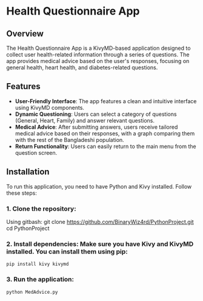 # Health Questionnaire App

## Overview

The Health Questionnaire App is a KivyMD-based application designed to collect user health-related information through a series of questions. The app provides medical advice based on the user's responses, focusing on general health, heart health, and diabetes-related questions.

## Features

- **User-Friendly Interface**: The app features a clean and intuitive interface using KivyMD components.
- **Dynamic Questioning**: Users can select a category of questions (General, Heart, Family) and answer relevant questions.
- **Medical Advice**: After submitting answers, users receive tailored medical advice based on their responses, with a graph comparing them with the rest of the Bangladeshi population.
- **Return Functionality**: Users can easily return to the main menu from the question screen.

## Installation

To run this application, you need to have Python and Kivy installed. Follow these steps:

### 1. Clone the repository:
   Using gitbash:
   git clone https://github.com/BinaryWiz4rd/PythonProject.git
   cd PythonProject

### 2. Install dependencies: Make sure you have Kivy and KivyMD installed. You can install them using pip:
    pip install kivy kivymd
    
### 3. Run the application:
    python MedAdvice.py
